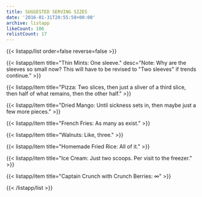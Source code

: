 ```yaml
---
title: SUGGESTED SERVING SIZES
date: '2016-01-31T20:55:58+00:00'
archive: listapp
likeCount: 106
relistCount: 17
---
```


{{< listapp/list order=false reverse=false >}}

   {{< listapp/item title="Thin Mints: One sleeve."
      desc="Note: Why are the sleeves so small now? This will have to be revised to \"Two sleeves\" if trends continue." >}}

   {{< listapp/item title="Pizza: Two slices, then just a sliver of a third slice, then half of what remains, then the other half." >}}

   {{< listapp/item title="Dried Mango: Until sickness sets in, then maybe just a few more pieces." >}}

   {{< listapp/item title="French Fries: As many as exist." >}}

   {{< listapp/item title="Walnuts: Like, three." >}}

   {{< listapp/item title="Homemade Fried Rice: All of it." >}}

   {{< listapp/item title="Ice Cream: Just two scoops. Per visit to the freezer." >}}

   {{< listapp/item title="Captain Crunch with Crunch Berries: ∞" >}}

{{< /listapp/list >}}
